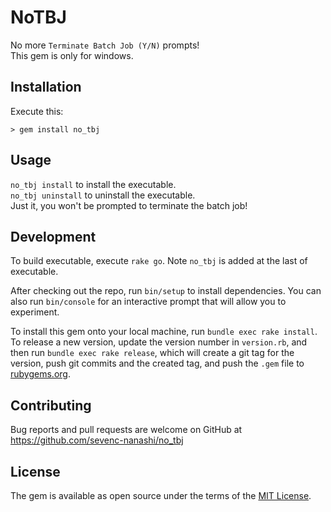 # NoTBJ

No more `Terminate Batch Job (Y/N)` prompts!  
This gem is only for windows.

## Installation

Execute this:
```
> gem install no_tbj
```
## Usage

`no_tbj install` to install the executable.  
`no_tbj uninstall` to uninstall the executable.  
Just it, you won't be prompted to terminate the batch job!

## Development

To build executable, execute `rake go`. Note `no_tbj` is added at the last of executable.

After checking out the repo, run `bin/setup` to install dependencies. You can also run `bin/console` for an interactive prompt that will allow you to experiment.

To install this gem onto your local machine, run `bundle exec rake install`. To release a new version, update the version number in `version.rb`, and then run `bundle exec rake release`, which will create a git tag for the version, push git commits and the created tag, and push the `.gem` file to [rubygems.org](https://rubygems.org).

## Contributing

Bug reports and pull requests are welcome on GitHub at https://github.com/sevenc-nanashi/no_tbj

## License

The gem is available as open source under the terms of the [MIT License](https://opensource.org/licenses/MIT).
